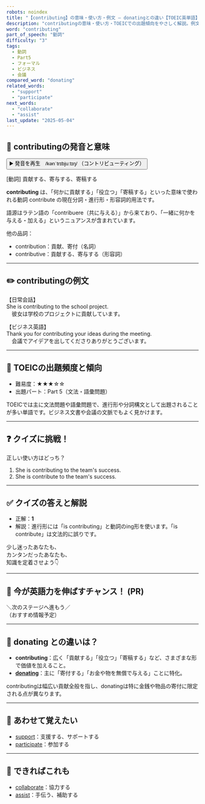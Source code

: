 ```yaml
---
robots: noindex
title: "【contributing】の意味・使い方・例文 ― donatingとの違い【TOEIC英単語】"
description: "contributingの意味・使い方・TOEICでの出題傾向をやさしく解説。例文・クイズ付きでdonatingとの違いもわかりやすく学べます。"
word: "contributing"
part_of_speech: "動詞"
difficulty: "3"
tags:
  - 動詞
  - Part5
  - フォーマル
  - ビジネス
  - 会議
compared_word: "donating"
related_words:
  - "support"
  - "participate"
next_words:
  - "collaborate"
  - "assist"
last_update: "2025-05-04"
---
```


## 🔰 contributingの発音と意味

<button class="play-audio" onclick="playTTS('contributing')">
  <span class="play-audio-main">
    ▶️ 発音を再生　/kənˈtrɪbjuːtɪŋ/
  </span>
  <span class="play-audio-sub">
    （コントリビューティング）
  </span>
</button>

[動詞] 貢献する、寄与する、寄稿する

**contributing** は、「何かに貢献する」「役立つ」「寄稿する」といった意味で使われる動詞 contribute の現在分詞・進行形・形容詞的用法です。

語源はラテン語の「contribuere（共に与える）」から来ており、「一緒に何かを与える・加える」というニュアンスが含まれています。

他の品詞：  
- contribution：貢献、寄付（名詞）
- contributive：貢献する、寄与する（形容詞）

---

## ✏️ contributingの例文

【日常会話】  
She is contributing to the school project.  
　彼女は学校のプロジェクトに貢献しています。

【ビジネス英語】  
Thank you for contributing your ideas during the meeting.  
　会議でアイデアを出してくださりありがとうございます。

---

## 🎯 TOEICの出題頻度と傾向

- 難易度：★★★☆☆
- 出題パート：Part 5（文法・語彙問題）

TOEICでは主に文法問題や語彙問題で、進行形や分詞構文として出題されることが多い単語です。ビジネス文書や会議の文脈でもよく見かけます。

---

## ❓ クイズに挑戦！

正しい使い方はどっち？

1. She is contributing to the team's success.  
2. She is contribute to the team's success.

---

## ✅ クイズの答えと解説

- 正解：**1**
- 解説：進行形には「is contributing」と動詞のing形を使います。「is contribute」は文法的に誤りです。

少し迷ったあなたも、  
カンタンだったあなたも、  
知識を定着させよう👇️

---

## 🚀 今が英語力を伸ばすチャンス！ (PR)

<div class="info-center">
＼次のステージへ進もう／<br>  
（おすすめ情報予定）
</div>

---

## 🤔  donating との違いは？

- **contributing**：広く「貢献する」「役立つ」「寄稿する」など、さまざまな形で価値を加えること。
- **[donating](/word/donating)**：主に「寄付する」「お金や物を無償で与える」ことに特化。

contributingは幅広い貢献全般を指し、donatingは特に金銭や物品の寄付に限定される点が異なります。

---

## 🧩 あわせて覚えたい

- [support](/word/support)：支援する、サポートする
- [participate](/word/participate)：参加する

---

## 📖 できればこれも

- [collaborate](/word/collaborate)：協力する
- [assist](/word/assist)：手伝う、補助する

<!-- cvid: aid10_bid07 -->
